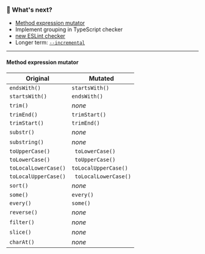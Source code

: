 ### 🔮 What's next?

- [Method expression mutator](https://github.com/stryker-mutator/stryker-js/pull/3508) <!-- .element target="_blank" -->
- Implement grouping in TypeScript checker 
- [new ESLint checker](https://github.com/stryker-mutator/stryker-js/pull/3474) <!-- .element target="_blank" -->
- Longer term: [`--incremental`](https://github.com/stryker-mutator/stryker-js/issues/2753) <!-- .element target="_blank" -->

---

#### Method expression mutator

| Original             | Mutated               |
| -------------------- | --------------------- |
| `endsWith()`         | `startsWith()`        |
| `startsWith()`       | `endsWith()`          |
| `trim()`             | _none_                |
| `trimEnd()`          | `trimStart()`         |
| `trimStart()`        | `trimEnd()`           |
| `substr()`           | _none_                |
| `substring()`        | _none_                |
| `toUpperCase()`      | ` toLowerCase()`      |
| `toLowerCase()`      | ` toUpperCase()`      |
| `toLocalLowerCase()` | `toLocalUpperCase()`  |
| `toLocalUpperCase()` | ` toLocalLowerCase()` |
| `sort()`             | _none_                |
| `some()`             | `every()`             |
| `every()`            | `some()`              |
| `reverse()`          | _none_                |
| `filter()`           | _none_                |
| `slice()`            | _none_                |
| `charAt()`           | _none_                |
